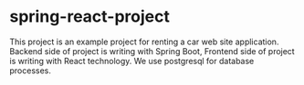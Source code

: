 # spring-react-project

This project is an example project for renting a car web site application.
Backend side of project is writing with Spring Boot, Frontend side of project is writing with React technology.
We use postgresql for database processes.
